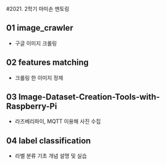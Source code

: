 #2021. 2학기 마미손 멘토링

## 01 image_crawler
* 구글 이미지 크롤링

## 02 features matching
* 크롤링 한 이미지 정제

## 03 Image-Dataset-Creation-Tools-with-Raspberry-Pi
* 라즈베리파이, MQTT 이용해 사진 수집

## 04 label classification
* 라벨 분류 기초 개념 설명 및 실습